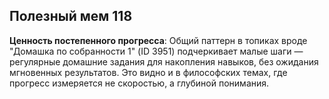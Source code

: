 ## Полезный мем 118

**Ценность постепенного прогресса**: Общий паттерн в топиках вроде "Домашка по собранности 1" (ID 3951) подчеркивает малые шаги — регулярные домашние задания для накопления навыков, без ожидания мгновенных результатов. Это видно и в философских темах, где прогресс измеряется не скоростью, а глубиной понимания.